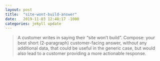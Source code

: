```yaml
---
layout: post
title:  "site-wont-build-answer"
date:   2019-11-03 12:48:17 -1000
categories: jekyll update
---
```

<blockquote>
A customer writes in saying their “site won’t build”.  Compose:
your best short (2-paragraph) customer-facing answer, 
without any additional data, 
that could be useful in the generic case, 
but would also lead to a customer providing a more actionable response.
</blockquote>